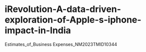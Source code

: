 # iRevolution-A-data-driven-exploration-of-Apple-s-iphone-impact-in-India
Estimates_of_Business Expenses_NM2023TMID10344
